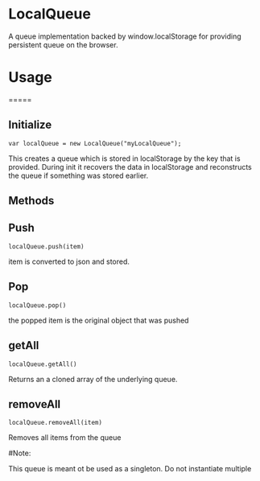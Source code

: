 LocalQueue
==========

A queue implementation backed by window.localStorage for providing persistent queue on the browser.

# Usage 
=====

## Initialize

```
var localQueue = new LocalQueue("myLocalQueue");
```

This creates a queue which is stored in localStorage by the key that is provided. During init it recovers the data in localStorage and reconstructs the queue if something was stored earlier. 

## Methods 

## Push 

```
localQueue.push(item)
```
item is converted to json and stored. 

## Pop

```
localQueue.pop()
```
the popped item is the original object that was pushed 

## getAll

```
localQueue.getAll()
```
Returns an a cloned array of the underlying queue.

## removeAll 

```
localQueue.removeAll(item)
```
Removes all items from the queue


#Note:

This queue is meant ot be used as a singleton. Do not instantiate multiple 